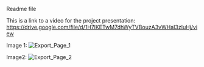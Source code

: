 Readme file


This is a link to a video for the project presentation: https://drive.google.com/file/d/1H7lKETwM7dhWyTVBouzA3vWHaI3zIuHj/view


Image 1:
![Export_Page_1](https://github.com/user-attachments/assets/b0676826-d089-4f85-8c36-b1b02d3e3d90)

Image2:
![Export_Page_2](https://github.com/user-attachments/assets/20ed8c05-6bde-4e24-8555-92d7f0825b6b)


